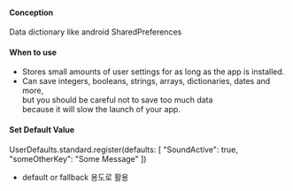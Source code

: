 #### Conception  
Data dictionary like android SharedPreferences  

#### When to use
- Stores small amounts of user settings for as long as the app is installed.  
- Can save integers, booleans, strings, arrays, dictionaries, dates and more,  
but you should be careful not to save too much data  
because it will slow the launch of your app.  

#### Set Default Value  
UserDefaults.standard.register(defaults: [
        "SoundActive": true,
        "someOtherKey": "Some Message"
        ])
- default or fallback 용도로 활용  
